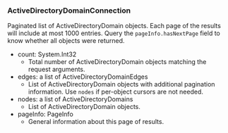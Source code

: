 ### ActiveDirectoryDomainConnection
Paginated list of ActiveDirectoryDomain objects. Each page of the results will include at most 1000 entries. Query the `pageInfo.hasNextPage` field to know whether all objects were returned.

- count: System.Int32
  - Total number of ActiveDirectoryDomain objects matching the request arguments.
- edges: a list of ActiveDirectoryDomainEdges
  - List of ActiveDirectoryDomain objects with additional pagination information. Use `nodes` if per-object cursors are not needed.
- nodes: a list of ActiveDirectoryDomains
  - List of ActiveDirectoryDomain objects.
- pageInfo: PageInfo
  - General information about this page of results.
